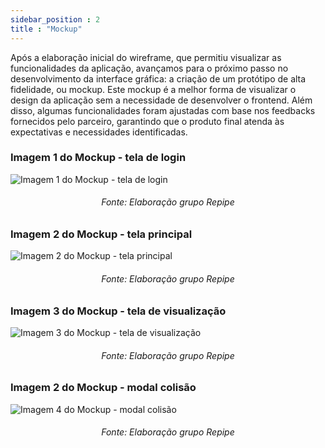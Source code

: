 ```yaml
---
sidebar_position : 2
title : "Mockup"
---
```


Após a elaboração inicial do wireframe, que permitiu visualizar as funcionalidades da aplicação, avançamos para o próximo passo no desenvolvimento da interface gráfica: a criação de um protótipo de alta fidelidade, ou mockup. Este mockup é a melhor forma de visualizar o design da aplicação sem a necessidade de desenvolver o frontend. Além disso, algumas funcionalidades foram ajustadas com base nos feedbacks fornecidos pelo parceiro, garantindo que o produto final atenda às expectativas e necessidades identificadas.

### Imagem 1 do Mockup - tela de login
![Imagem 1 do Mockup - tela de login](/img/sprint_3/mockup-login.png)
<h6 align="center"> Fonte: Elaboração grupo Repipe </h6>

### Imagem 2 do Mockup - tela principal
![Imagem 2 do Mockup - tela principal](/img/sprint_3/mockup-principal.png)
<h6 align="center"> Fonte: Elaboração grupo Repipe </h6>

### Imagem 3 do Mockup - tela de visualização
![Imagem 3 do Mockup - tela de visualização](/img/sprint_3/mockup-visu.png)
<h6 align="center"> Fonte: Elaboração grupo Repipe </h6>

### Imagem 2 do Mockup - modal colisão
![Imagem 4 do Mockup - modal colisão](/img/sprint_3/mockup-colisao.png)
<h6 align="center"> Fonte: Elaboração grupo Repipe </h6>